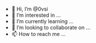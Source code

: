 - 👋 Hi, I’m @0vsi
- 👀 I’m interested in ...
- 🌱 I’m currently learning ...
- 💞️ I’m looking to collaborate on ...
- 📫 How to reach me ...

<!---
0vsi/0vsi is a ✨ special ✨ repository because its `README.md` (this file) appears on your GitHub profile.
You can click the Preview link to take a look at your changes.
--->
